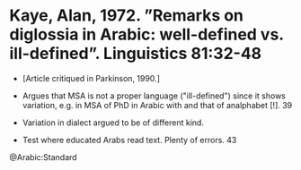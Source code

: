 # Kaye, Alan, 1972. ”Remarks on diglossia in Arabic: well-defined vs.  ill-defined”. Linguistics 81:32-48

- [Article critiqued in Parkinson, 1990.]

- Argues that MSA is not a proper language ("ill-defined") since it shows variation, e.g. in MSA of PhD in Arabic with and that of analphabet [!]. 39  

- Variation in dialect argued to be of different kind. 

- Test where educated Arabs read text. Plenty of errors. 43

@Arabic:Standard
